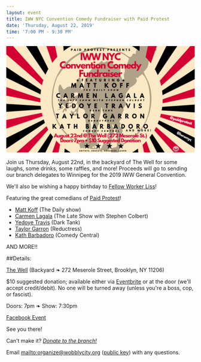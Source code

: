 ```yaml
---
layout: event
title: IWW NYC Convention Comedy Fundraiser with Paid Protest
date: 'Thursday, August 22, 2019'
time: '7:00 PM - 9:30 PM'
---
```

![](/assets/uploads/paid-protest.png)

Join us Thursday, August 22nd, in the backyard of The Well for some laughs, some drinks, some raffles, and more! Proceeds will go to sending our branch delegates to Winnipeg for the 2019 IWW General Convention.

We'll also be wishing a happy birthday to [Fellow Worker Liss](https://twitter.com/tankandfile)!

Featuring the great comedians of [Paid Protest](https://twitter.com/paidprotest)!

- [Matt Koff](https://twitter.com/mattkoff) (The Daily show)
- [Carmen Lagala](https://twitter.com/CarmenLagala) (The Late Show with Stephen Colbert)
- [Yedoye Travis](https://twitter.com/ProfessorDoye) (Dark Tank)
- [Taylor Garron](https://twitter.com/casualafro) (Reductress)
- [Kath Barbadoro](https://twitter.com/kathbarbadoro) (Comedy Central)

AND MORE!!

##Details:

[The Well](https://thewellbrooklyn.com) (Backyard ❧ 272 Meserole Street, Brooklyn, NY 11206)

$10 suggested donation; available either via [Eventbrite](https://www.eventbrite.com/e/iww-nyc-convention-comedy-fundraiser-with-paid-protest-tickets-69055688423) or at the door (we'll accept credit/debit). No one will be turned away (unless you're a boss, cop, or fascist).

Doors: 7pm ❧ Show: 7:30pm

[Facebook Event](https://www.facebook.com/events/495434544551129/)

See you there!

Can't make it? [*Donate to the branch!*](https://wobblycity.org/donate)

Email <mailto:organize@wobblycity.org> ([public key](/assets/keys/publickey.organize@wobblycity.org.asc)) with any questions.
